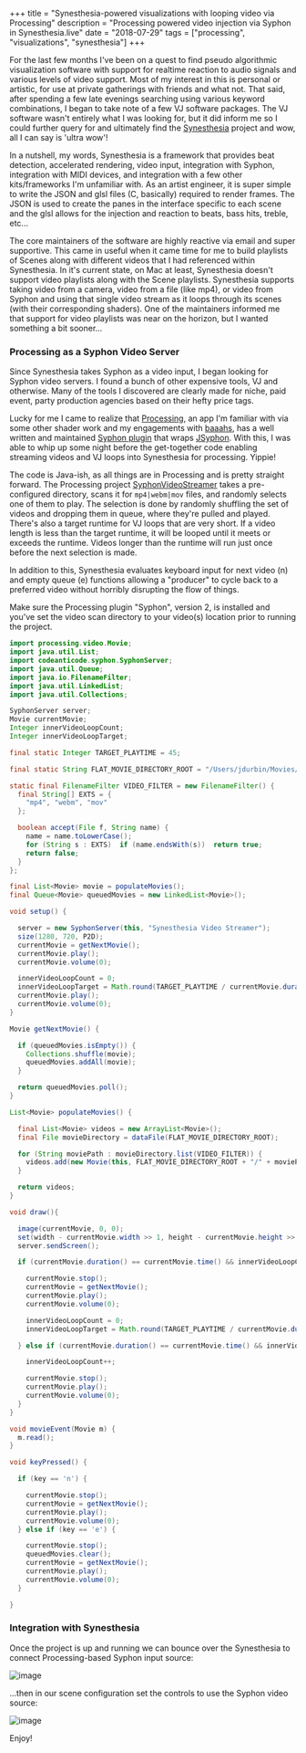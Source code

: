 +++
title = "Synesthesia-powered visualizations with looping video via Processing"
description = "Processing powered video injection via Syphon in Synesthesia.live"
date = "2018-07-29"
tags = ["processing", "visualizations", "synesthesia"]
+++

For the last few months I've been on a quest to find pseudo algorithmic visualization software with support for realtime reaction to audio signals
and various levels of video support. Most of my interest in this is personal or artistic, for use at private gatherings with friends and what not.
That said, after spending a few late evenings searching using various keyword combinations, I began to take note of a few VJ software packages.
The VJ software wasn't entirely what I was looking for, but it did inform me so I could further query for and ultimately find the [Synesthesia](http://synesthesia.live) project
and wow, all I can say is 'ultra wow'!

In a nutshell, my words, Synesthesia is a framework that provides beat detection, accelerated rendering, video input, integration with Syphon, integration
with MIDI devices, and integration with a few other kits/frameworks I'm unfamiliar with. As an artist engineer, it is super simple
to write the JSON and glsl files (C, basically) required to render frames. The JSON is used to create the panes in the interface specific to each scene and
the glsl allows for the injection and reaction to beats, bass hits, treble, etc...

The core maintainers of the software are highly reactive via email and super supportive. This came in useful when it came time for me to build playlists of
Scenes along with different videos that I had referenced within Synesthesia. In it's current state, on Mac at least, Synesthesia doesn't
support video playlists along with the Scene playlists. Synesthesia supports taking video from a camera, video from a file (like mp4), or video from Syphon and using
that single video stream as it loops through its scenes (with their corresponding shaders). One of the maintainers informed me that support
for video playlists was near on the horizon, but I wanted something a bit sooner...

### Processing as a Syphon Video Server

Since Synesthesia takes Syphon as a video input, I began looking for Syphon video servers. I found a bunch of other expensive tools, VJ and otherwise.
Many of the tools I discovered are clearly made for niche, paid event, party production agencies based on their hefty price tags.

Lucky for me I came to realize that [Processing](https://processing.org/), an app I'm familiar with via some other shader work and my engagements with [baaahs](http://www.baaahs.org), has
a well written and maintained [Syphon plugin](https://github.com/Syphon/Processing) that wraps [JSyphon](https://github.com/Syphon/Java/tree/master/JSyphon). With this, I was able to whip up some night before the get-together code enabling
streaming videos and VJ loops into Synesthesia for processing. Yippie!

The code is Java-ish, as all things are in Processing and is pretty straight forward. The Processing project [SyphonVideoStreamer](https://github.com/joshdurbin/processing-syphon-video-player/blob/master/SyphonVideoStreamer/SyphonVideoStreamer.pde)
takes a pre-configured directory, scans it for `mp4|webm|mov` files, and randomly selects one of them to play. The selection is done
by randomly shuffling the set of videos and dropping them in queue, where they're pulled and played. There's also a target
runtime for VJ loops that are very short. If a video length is less than the target runtime, it will be looped  until it meets or exceeds the runtime.
Videos longer than the runtime will run just once before the next selection is made.

In addition to this, Synesthesia evaluates keyboard input for next video (n) and empty queue (e) functions allowing a "producer" to cycle back to a preferred
video without horribly disrupting the flow of things.

Make sure the Processing plugin "Syphon", version 2, is installed and you've set the video scan directory to your video(s) location prior to
running the project.

```java
import processing.video.Movie;
import java.util.List;
import codeanticode.syphon.SyphonServer;
import java.util.Queue;
import java.io.FilenameFilter;
import java.util.LinkedList;
import java.util.Collections;

SyphonServer server;
Movie currentMovie;
Integer innerVideoLoopCount;
Integer innerVideoLoopTarget;

final static Integer TARGET_PLAYTIME = 45;

final static String FLAT_MOVIE_DIRECTORY_ROOT = "/Users/jdurbin/Movies/VJ Loops";

static final FilenameFilter VIDEO_FILTER = new FilenameFilter() {
  final String[] EXTS = {
    "mp4", "webm", "mov"
  };

  boolean accept(File f, String name) {
    name = name.toLowerCase();
    for (String s : EXTS)  if (name.endsWith(s))  return true;
    return false;
  }
};

final List<Movie> movie = populateMovies();
final Queue<Movie> queuedMovies = new LinkedList<Movie>();

void setup() {

  server = new SyphonServer(this, "Synesthesia Video Streamer");
  size(1280, 720, P2D);
  currentMovie = getNextMovie();
  currentMovie.play();
  currentMovie.volume(0);

  innerVideoLoopCount = 0;
  innerVideoLoopTarget = Math.round(TARGET_PLAYTIME / currentMovie.duration());
  currentMovie.play();
  currentMovie.volume(0);
}

Movie getNextMovie() {

  if (queuedMovies.isEmpty()) {
    Collections.shuffle(movie);
    queuedMovies.addAll(movie);
  }

  return queuedMovies.poll();
}

List<Movie> populateMovies() {

  final List<Movie> videos = new ArrayList<Movie>();
  final File movieDirectory = dataFile(FLAT_MOVIE_DIRECTORY_ROOT);

  for (String moviePath : movieDirectory.list(VIDEO_FILTER)) {
    videos.add(new Movie(this, FLAT_MOVIE_DIRECTORY_ROOT + "/" + moviePath));
  }

  return videos;
}

void draw(){

  image(currentMovie, 0, 0);
  set(width - currentMovie.width >> 1, height - currentMovie.height >> 1, currentMovie);
  server.sendScreen();

  if (currentMovie.duration() == currentMovie.time() && innerVideoLoopCount == innerVideoLoopTarget) {

    currentMovie.stop();
    currentMovie = getNextMovie();
    currentMovie.play();
    currentMovie.volume(0);

    innerVideoLoopCount = 0;
    innerVideoLoopTarget = Math.round(TARGET_PLAYTIME / currentMovie.duration());

  } else if (currentMovie.duration() == currentMovie.time() && innerVideoLoopCount < innerVideoLoopTarget) {

    innerVideoLoopCount++;

    currentMovie.stop();
    currentMovie.play();
    currentMovie.volume(0);
  }
}

void movieEvent(Movie m) {
  m.read();
}

void keyPressed() {

  if (key == 'n') {

    currentMovie.stop();
    currentMovie = getNextMovie();
    currentMovie.play();
    currentMovie.volume(0);
  } else if (key == 'e') {

    currentMovie.stop();
    queuedMovies.clear();
    currentMovie = getNextMovie();
    currentMovie.play();
    currentMovie.volume(0);
  }

}
```

### Integration with Synesthesia

Once the project is up and running we can bounce over the Synesthesia to connect Processing-based Syphon input source:

![image](/img/2018-07-synesthesia-visualizations-with-looping-video-via-processing/syn_setup1.png)

...then in our scene configuration set the controls to use the Syphon video source:

![image](/img/2018-07-synesthesia-visualizations-with-looping-video-via-processing/syn_setup2.png)

Enjoy!

